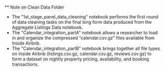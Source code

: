 ** Note on Clean Data Folder

* The "1st_stage_panel_data_cleaning" notebook performs the first round of data cleaning
  tasks on the final long form data produced from the Aggregate Listings Data notebook.
* The "Calendar_integration_partA" notebook allows a researcher to load in and organize 
  the compressed “calendar.csv.gz” files available from Inside Airbnb.
* The "Calendar_integration_partB" notebook brings together all file types on Inside Airbnb 
  (listings.csv.gz, calendar.csv.gz, reviews.csv.gz) 
  to form a dataset on nightly property pricing, availability, and booking transactions.
